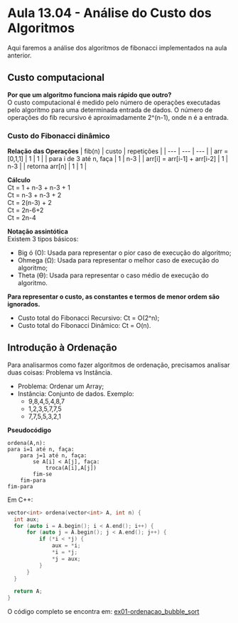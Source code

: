 # Aula 13.04 - Análise do Custo dos Algoritmos
Aqui faremos a análise dos algoritmos de fibonacci implementados na aula anterior.  

## Custo computacional
**Por que um algoritmo funciona mais rápido que outro?**  
O custo computacional é medido pelo número de operações executadas pelo algoritmo para uma determinada entrada de dados.
O número de operações do fib recursivo é aproximadamente 2^(n-1), onde n é a entrada.

### Custo do Fibonacci dinâmico
**Relação das Operações**
| fib(n) | custo | repetições |
| --- | --- | --- |
| arr = [0,1,1] | 1 | 1 |
|	para i  de 3 até n, faça | 1 | n-3 |
|		arr[i] = arr[i-1] + arr[i-2] | 1 | n-3 |
| retorna arr[n] | 1 | 1 |

**Cálculo**  
Ct = 1 + n-3 + n-3 + 1  
Ct = n-3 + n-3 + 2  
Ct = 2(n-3) + 2  
Ct = 2n-6+2  
Ct = 2n-4

**Notação assintótica**  
Existem 3 tipos básicos:  
* Big ó (O): Usada para representar o pior caso de execução do algoritmo;
* Ohmega (Ω): Usada para representar o melhor caso de execução do algoritmo;
* Theta (Ө): Usada para representar o caso médio de execução do algoritmo.  

**Para representar o custo, as constantes e termos de menor ordem são ignorados.**  
* Custo total do Fibonacci Recursivo: Ct = O(2^n);  
* Custo total do Fibonacci Dinâmico: Ct = O(n).

## Introdução à Ordenação
Para analisarmos como fazer algoritmos de ordenação, precisamos analisar duas coisas: Problema vs Instância.  
* Problema: Ordenar um Array;
* Instância: Conjunto de dados. Exemplo:
  * 9,8,4,5,4,8,7
  * 1,2,3,5,7,7,5
  * 7,7,5,5,3,2,1

**Pseudocódigo**
```
ordena(A,n):
para i=1 até n, faça:
	para j=1 até n, faça:
		se A[i] < A[j], faça:
			troca(A[i],A[j])
		fim-se
	fim-para
fim-para
```
Em C++:
```c++
vector<int> ordena(vector<int> A, int n) {
  int aux;
  for (auto i = A.begin(); i < A.end(); i++) {
      for (auto j = A.begin(); j < A.end(); j++) {
          if (*i < *j) {
              aux = *i;
              *i = *j;
              *j = aux;
          }
      }
  }

  return A;
}
```
O código completo se encontra em: [ex01-ordenacao_bubble_sort](./ex01-ordenacao_bubble_sort.cpp)